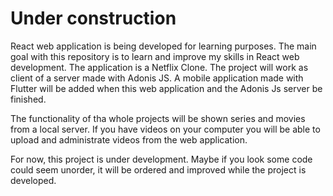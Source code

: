 <h1>Under construction</h1>

React web application is being developed for learning purposes. The main goal with this repository is to learn and improve my skills in React web development. The application is a Netflix Clone. The project will work as client of a server made with Adonis JS. A mobile application made with Flutter will be added when this web application and the Adonis Js server be finished.

The functionality of tha whole projects will be shown series and movies from a local server. If you have videos on your computer you will be able to upload and administrate videos from the web application.

For now, this project is under development. Maybe if you look some code could seem unorder, it will be ordered and improved while the project is developed.
